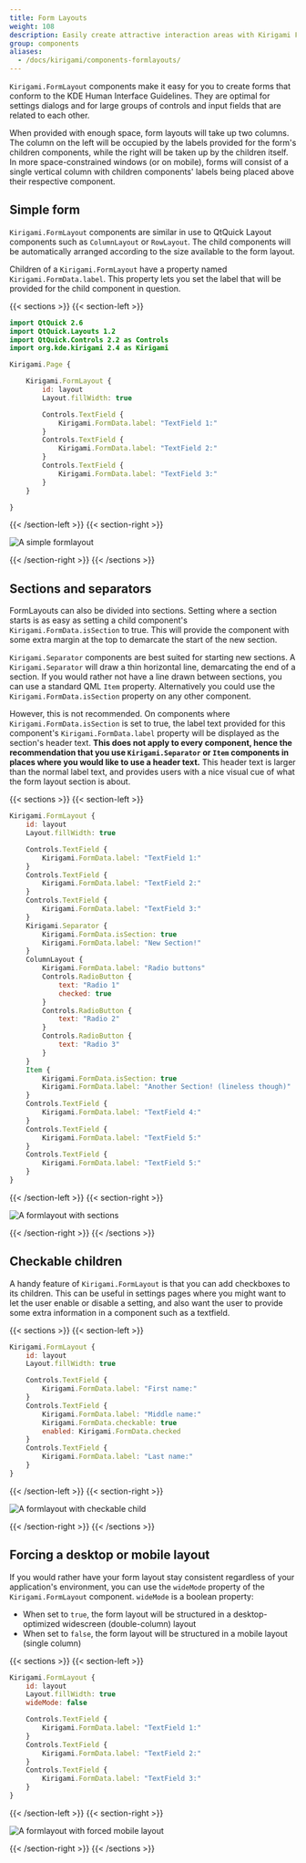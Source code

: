 ```yaml
---
title: Form Layouts
weight: 108
description: Easily create attractive interaction areas with Kirigami FormLayouts
group: components
aliases:
  - /docs/kirigami/components-formlayouts/
---
```


`Kirigami.FormLayout` components make it easy for you to create forms that conform to the KDE Human Interface Guidelines. They are optimal for settings dialogs and for large groups of controls and input fields that are related to each other.

When provided with enough space, form layouts will take up two columns. The column on the left will be occupied by the labels provided for the form's children components, while the right will be taken up by the children itself. In more space-constrained windows (or on mobile), forms will consist of a single vertical column with children components' labels being placed above their respective component.

## Simple form

`Kirigami.FormLayout` components are similar in use to QtQuick Layout components such as `ColumnLayout` or `RowLayout`. The child components will be automatically arranged according to the size available to the form layout.

Children of a `Kirigami.FormLayout` have a property named `Kirigami.FormData.label`. This property lets you set the label that will be provided for the child component in question.

{{< sections >}}
{{< section-left >}}

```qml
import QtQuick 2.6
import QtQuick.Layouts 1.2
import QtQuick.Controls 2.2 as Controls
import org.kde.kirigami 2.4 as Kirigami

Kirigami.Page {

    Kirigami.FormLayout {
        id: layout
        Layout.fillWidth: true

        Controls.TextField {
            Kirigami.FormData.label: "TextField 1:"
        }
        Controls.TextField {
            Kirigami.FormData.label: "TextField 2:"
        }
        Controls.TextField {
            Kirigami.FormData.label: "TextField 3:"
        }
    }

}
```

{{< /section-left >}}
{{< section-right >}}

![A simple formlayout](/docs/use/kirigami/components-formlayouts/formlayouts-simple.png)

{{< /section-right >}}
{{< /sections >}}

## Sections and separators

FormLayouts can also be divided into sections. Setting where a section starts is as easy as setting a child component's `Kirigami.FormData.isSection` to true. This will provide the component with some extra margin at the top to demarcate the start of the new section.

`Kirigami.Separator` components are best suited for starting new sections. A `Kirigami.Separator` will draw a thin horizontal line, demarcating the end of a section. If you would rather not have a line drawn between sections, you can use a standard QML `Item` property. Alternatively you could use the `Kirigami.FormData.isSection` property on any other component.

However, this is not recommended. On components where `Kirigami.FormData.isSection` is set to true, the label text provided for this component's `Kirigami.FormData.label` property will be displayed as the section's header text. **This does not apply to every component, hence the recommendation that you use `Kirigami.Separator` or `Item` components in places where you would like to use a header text.** This header text is larger than the normal label text, and provides users with a nice visual cue of what the form layout section is about.

{{< sections >}}
{{< section-left >}}

```qml
Kirigami.FormLayout {
    id: layout
    Layout.fillWidth: true

    Controls.TextField {
        Kirigami.FormData.label: "TextField 1:"
    }
    Controls.TextField {
        Kirigami.FormData.label: "TextField 2:"
    }
    Controls.TextField {
        Kirigami.FormData.label: "TextField 3:"
    }
    Kirigami.Separator {
        Kirigami.FormData.isSection: true
        Kirigami.FormData.label: "New Section!"
    }
    ColumnLayout {
        Kirigami.FormData.label: "Radio buttons"
        Controls.RadioButton {
            text: "Radio 1"
            checked: true
        }
        Controls.RadioButton {
            text: "Radio 2"
        }
        Controls.RadioButton {
            text: "Radio 3"
        }
    }
    Item {
        Kirigami.FormData.isSection: true
        Kirigami.FormData.label: "Another Section! (lineless though)"
    }
    Controls.TextField {
        Kirigami.FormData.label: "TextField 4:"
    }
    Controls.TextField {
        Kirigami.FormData.label: "TextField 5:"
    }
    Controls.TextField {
        Kirigami.FormData.label: "TextField 5:"
    }
}
```

{{< /section-left >}}
{{< section-right >}}

![A formlayout with sections](/docs/use/kirigami/components-formlayouts/formlayouts-sections.png)

{{< /section-right >}}
{{< /sections >}}


## Checkable children

A handy feature of `Kirigami.FormLayout` is that you can add checkboxes to its children. This can be useful in settings pages where you might want to let the user enable or disable a setting, and also want the user to provide some extra information in a component such as a textfield.

{{< sections >}}
{{< section-left >}}

```qml
Kirigami.FormLayout {
    id: layout
    Layout.fillWidth: true

    Controls.TextField {
        Kirigami.FormData.label: "First name:"
    }
    Controls.TextField {
        Kirigami.FormData.label: "Middle name:"
        Kirigami.FormData.checkable: true
        enabled: Kirigami.FormData.checked
    }
    Controls.TextField {
        Kirigami.FormData.label: "Last name:"
    }
}
```

{{< /section-left >}}
{{< section-right >}}

![A formlayout with checkable child](/docs/use/kirigami/components-formlayouts/formlayouts-checkable.png)

{{< /section-right >}}
{{< /sections >}}

## Forcing a desktop or mobile layout

If you would rather have your form layout stay consistent regardless of your application's environment, you can use the `wideMode` property of the `Kirigami.FormLayout` component. `wideMode` is a boolean property:

- When set to `true`, the form layout will be structured in a desktop-optimized widescreen (double-column) layout
- When set to `false`, the form layout will be structured in a mobile layout (single column)

{{< sections >}}
{{< section-left >}}

```qml
Kirigami.FormLayout {
    id: layout
    Layout.fillWidth: true
    wideMode: false

    Controls.TextField {
        Kirigami.FormData.label: "TextField 1:"
    }
    Controls.TextField {
        Kirigami.FormData.label: "TextField 2:"
    }
    Controls.TextField {
        Kirigami.FormData.label: "TextField 3:"
    }
}
```

{{< /section-left >}}
{{< section-right >}}

![A formlayout with forced mobile layout](/docs/use/kirigami/components-formlayouts/formlayouts-widemode.png)

{{< /section-right >}}
{{< /sections >}}
